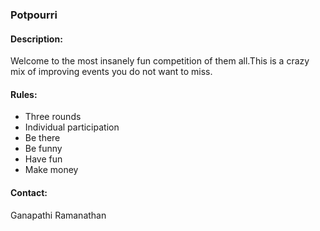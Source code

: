 ### Potpourri

#### <!-- <i class="fas fa-edit"></i> --> Description:
Welcome to the most insanely fun competition of them all.This is a crazy mix of improving events you do not want to miss.

#### <!-- <i class="fas fa-bullhorn"></i> --> Rules:
 * Three rounds
 * Individual participation
 * Be there
 * Be funny
 * Have fun
 * Make money

#### <!-- <i class="fas fa-phone"></i> --> Contact:
Ganapathi Ramanathan
